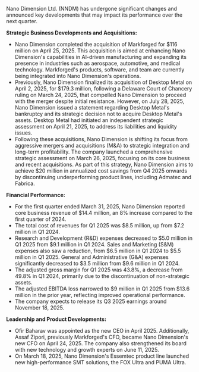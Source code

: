 Nano Dimension Ltd. (NNDM) has undergone significant changes and announced key developments that may impact its performance over the next quarter.

**Strategic Business Developments and Acquisitions:**
*   Nano Dimension completed the acquisition of Markforged for $116 million on April 25, 2025. This acquisition is aimed at enhancing Nano Dimension's capabilities in AI-driven manufacturing and expanding its presence in industries such as aerospace, automotive, and medical technology. Markforged's products, software, and team are currently being integrated into Nano Dimension's operations.
*   Previously, Nano Dimension finalized its acquisition of Desktop Metal on April 2, 2025, for $179.3 million, following a Delaware Court of Chancery ruling on March 24, 2025, that compelled Nano Dimension to proceed with the merger despite initial resistance. However, on July 28, 2025, Nano Dimension issued a statement regarding Desktop Metal's bankruptcy and its strategic decision not to acquire Desktop Metal's assets. Desktop Metal had initiated an independent strategic assessment on April 21, 2025, to address its liabilities and liquidity issues.
*   Following these acquisitions, Nano Dimension is shifting its focus from aggressive mergers and acquisitions (M&A) to strategic integration and long-term profitability. The company launched a comprehensive strategic assessment on March 26, 2025, focusing on its core business and recent acquisitions. As part of this strategy, Nano Dimension aims to achieve $20 million in annualized cost savings from Q4 2025 onwards by discontinuing underperforming product lines, including Admatec and Fabrica.

**Financial Performance:**
*   For the first quarter ended March 31, 2025, Nano Dimension reported core business revenue of $14.4 million, an 8% increase compared to the first quarter of 2024.
*   The total cost of revenues for Q1 2025 was $8.5 million, up from $7.2 million in Q1 2024.
*   Research and Development (R&D) expenses decreased to $5.0 million in Q1 2025 from $9.1 million in Q1 2024. Sales and Marketing (S&M) expenses also saw a reduction, from $6.5 million in Q1 2024 to $5.5 million in Q1 2025. General and Administrative (G&A) expenses significantly decreased to $3.5 million from $9.6 million in Q1 2024.
*   The adjusted gross margin for Q1 2025 was 43.8%, a decrease from 49.8% in Q1 2024, primarily due to the discontinuation of non-strategic assets.
*   The adjusted EBITDA loss narrowed to $9 million in Q1 2025 from $13.6 million in the prior year, reflecting improved operational performance.
*   The company expects to release its Q3 2025 earnings around November 18, 2025.

**Leadership and Product Developments:**
*   Ofir Baharav was appointed as the new CEO in April 2025. Additionally, Assaf Zipori, previously Markforged's CFO, became Nano Dimension's new CFO on April 24, 2025. The company also strengthened its board with new technology and growth experts on June 11, 2025.
*   On March 18, 2025, Nano Dimension's Essemtec product line launched new high-performance SMT solutions, the FOX Ultra and PUMA Ultra.